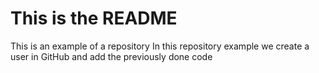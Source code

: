 # This is the README

This is an example of a repository
In this repository example we create a user in GitHub and add the previously done code